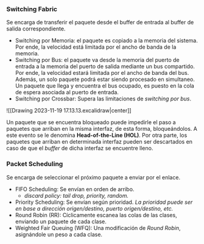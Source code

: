 ### Switching Fabric
Se encarga de transferir el paquete desde el buffer de entrada al buffer de salida correspondiente.

- Switching por Memoria: el paquete es copiado a la memoria del sistema. Por ende, la velocidad está limitada por el ancho de banda de la memoria.
- Switching por Bus: el paquete va desde la memoria del puerto de entrada a la memoria del puerto de salida mediante un bus compartido. Por ende, la velocidad estará limitada por el ancho de banda del bus. Además, un solo paquete podrá estar siendo procesado en simultaneo. Un paquete que llega y encuentra el bus ocupado, es puesto en la cola de espera asociada al puerto de entrada.
- Switching por Crossbar: Supera las limitaciones de *switching por bus*.

![[Drawing 2023-11-19 17.13.13.excalidraw|center]]

Un paquete que se encuentra bloqueado puede impedirle el paso a paquetes que arriban en la misma interfaz, de esta forma, bloqueándolos. A este evento se le denomina **Head-of-the-Line (HOL)**.
Por otra parte, los paquetes que arriban en determinada interfaz pueden ser descartados en caso de que el *buffer* de dicha interfaz se encuentre lleno.

### Packet Scheduling
Se encarga de seleccionar el próximo paquete a enviar por el enlace.
- FIFO Scheduling: Se envían en orden de arribo.
	- *discard policy:* *tail drop, priority, random.*
- Priority Scheduling: Se envían según prioridad. *La prioridad puede ser en base a dirección origen/destino, puerto origen/destino, etc.*
- Round Robin (RR): Cíclicamente escanea las colas de las clases, enviando un paquete de cada clase.
- Weighted Fair Queuing (WFQ): Una modificación de *Round Robin*, asignándole un peso a cada clase.
